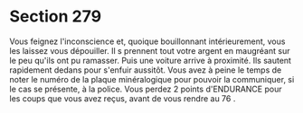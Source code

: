 # Section 279

Vous feignez l'inconscience et, quoique bouillonnant intérieurement, vous les laissez
vous dépouiller. Il s prennent tout votre argent en maugréant sur le peu qu'ils ont pu
ramasser. Puis une voiture arrive à proximité. Ils sautent rapidement dedans pour s'enfuir
aussitôt. Vous avez à peine le temps de noter le numéro de la plaque minéralogique pour
pouvoir la  communiquer, si le cas se présente, à la police. Vous perdez 2 points
d'ENDURANCE pour les coups que vous avez reçus, avant de vous rendre au  76 .